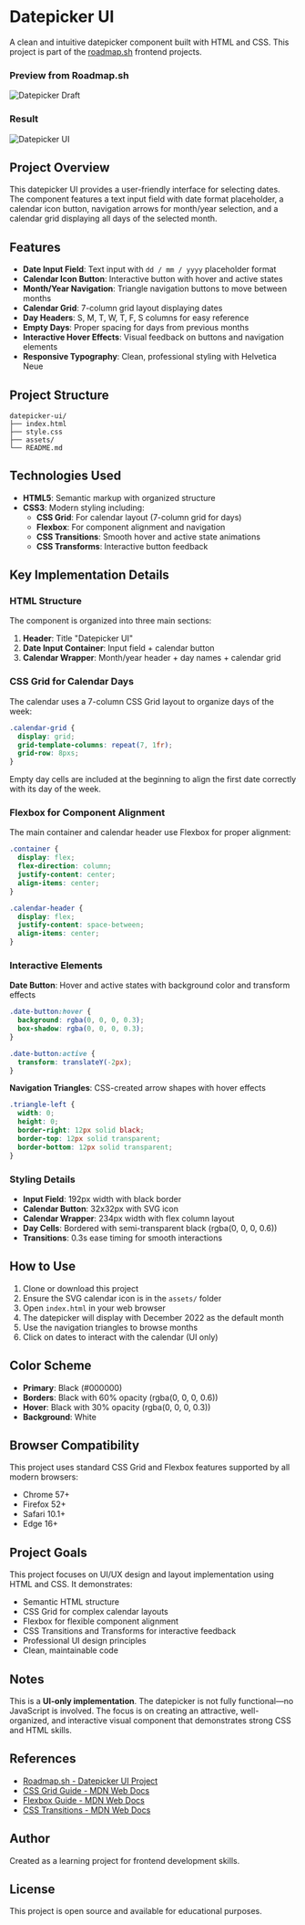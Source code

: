 # Datepicker UI

A clean and intuitive datepicker component built with HTML and CSS. This project is part of the [roadmap.sh](https://roadmap.sh/projects/datepicker-ui) frontend projects.

### Preview from Roadmap.sh

![Datepicker Draft](assets/datepicker-preview.png)

### Result

![Datepicker UI](assets/datepicker.png)

## Project Overview

This datepicker UI provides a user-friendly interface for selecting dates. The component features a text input field with date format placeholder, a calendar icon button, navigation arrows for month/year selection, and a calendar grid displaying all days of the selected month.

## Features

- **Date Input Field**: Text input with `dd / mm / yyyy` placeholder format
- **Calendar Icon Button**: Interactive button with hover and active states
- **Month/Year Navigation**: Triangle navigation buttons to move between months
- **Calendar Grid**: 7-column grid layout displaying dates
- **Day Headers**: S, M, T, W, T, F, S columns for easy reference
- **Empty Days**: Proper spacing for days from previous months
- **Interactive Hover Effects**: Visual feedback on buttons and navigation elements
- **Responsive Typography**: Clean, professional styling with Helvetica Neue

## Project Structure

```
datepicker-ui/
├── index.html
├── style.css
├── assets/
└── README.md
```

## Technologies Used

- **HTML5**: Semantic markup with organized structure
- **CSS3**: Modern styling including:
  - **CSS Grid**: For calendar layout (7-column grid for days)
  - **Flexbox**: For component alignment and navigation
  - **CSS Transitions**: Smooth hover and active state animations
  - **CSS Transforms**: Interactive button feedback

## Key Implementation Details

### HTML Structure

The component is organized into three main sections:

1. **Header**: Title "Datepicker UI"
2. **Date Input Container**: Input field + calendar button
3. **Calendar Wrapper**: Month/year header + day names + calendar grid

### CSS Grid for Calendar Days

The calendar uses a 7-column CSS Grid layout to organize days of the week:

```css
.calendar-grid {
  display: grid;
  grid-template-columns: repeat(7, 1fr);
  grid-row: 8pxs;
}
```

Empty day cells are included at the beginning to align the first date correctly with its day of the week.

### Flexbox for Component Alignment

The main container and calendar header use Flexbox for proper alignment:

```css
.container {
  display: flex;
  flex-direction: column;
  justify-content: center;
  align-items: center;
}

.calendar-header {
  display: flex;
  justify-content: space-between;
  align-items: center;
}
```

### Interactive Elements

**Date Button**: Hover and active states with background color and transform effects

```css
.date-button:hover {
  background: rgba(0, 0, 0, 0.3);
  box-shadow: rgba(0, 0, 0, 0.3);
}

.date-button:active {
  transform: translateY(-2px);
}
```

**Navigation Triangles**: CSS-created arrow shapes with hover effects

```css
.triangle-left {
  width: 0;
  height: 0;
  border-right: 12px solid black;
  border-top: 12px solid transparent;
  border-bottom: 12px solid transparent;
}
```

### Styling Details

- **Input Field**: 192px width with black border
- **Calendar Button**: 32x32px with SVG icon
- **Calendar Wrapper**: 234px width with flex column layout
- **Day Cells**: Bordered with semi-transparent black (rgba(0, 0, 0, 0.6))
- **Transitions**: 0.3s ease timing for smooth interactions

## How to Use

1. Clone or download this project
2. Ensure the SVG calendar icon is in the `assets/` folder
3. Open `index.html` in your web browser
4. The datepicker will display with December 2022 as the default month
5. Use the navigation triangles to browse months
6. Click on dates to interact with the calendar (UI only)

## Color Scheme

- **Primary**: Black (#000000)
- **Borders**: Black with 60% opacity (rgba(0, 0, 0, 0.6))
- **Hover**: Black with 30% opacity (rgba(0, 0, 0, 0.3))
- **Background**: White

## Browser Compatibility

This project uses standard CSS Grid and Flexbox features supported by all modern browsers:

- Chrome 57+
- Firefox 52+
- Safari 10.1+
- Edge 16+

## Project Goals

This project focuses on UI/UX design and layout implementation using HTML and CSS. It demonstrates:

- Semantic HTML structure
- CSS Grid for complex calendar layouts
- Flexbox for flexible component alignment
- CSS Transitions and Transforms for interactive feedback
- Professional UI design principles
- Clean, maintainable code

## Notes

This is a **UI-only implementation**. The datepicker is not fully functional—no JavaScript is involved. The focus is on creating an attractive, well-organized, and interactive visual component that demonstrates strong CSS and HTML skills.

## References

- [Roadmap.sh - Datepicker UI Project](https://roadmap.sh/projects/datepicker-ui)
- [CSS Grid Guide - MDN Web Docs](https://developer.mozilla.org/en-US/docs/Web/CSS/CSS_Grid_Layout)
- [Flexbox Guide - MDN Web Docs](https://developer.mozilla.org/en-US/docs/Web/CSS/CSS_Flexible_Box_Layout)
- [CSS Transitions - MDN Web Docs](https://developer.mozilla.org/en-US/docs/Web/CSS/CSS_Transitions)

## Author

Created as a learning project for frontend development skills.

## License

This project is open source and available for educational purposes.
